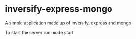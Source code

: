 # inversify-express-mongo
A simple application made up of inversify, express and mongo

To start the server run: node start